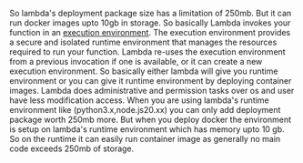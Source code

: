 So lambda's deployment package size has a limitation of 250mb. But it can run docker images upto 10gb in storage.
So basically Lambda invokes your function in an [execution environment](https://docs.aws.amazon.com/lambda/latest/dg/lambda-runtime-environment.html). The execution environment provides a secure and isolated runtime environment that manages the resources required to run your function. Lambda re-uses the execution environment from a previous invocation if one is available, or it can create a new execution environment.
So basically either lambda will give you runtime environment or you can give it runtime environment by deploying container images. Lambda does administrative and permission tasks over os and user have less modification access.
When you are using lambda's runtime environment like (python3.x,node.js20.xx) you can only add deployment package worth 250mb more.
But when you deploy docker the environment is setup on lambda's runtime environment which has memory upto 10 gb. So on the runtime it can easily run container image as generally no main code exceeds 250mb of storage.